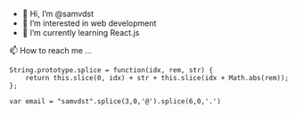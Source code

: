 - 👋 Hi, I’m @samvdst
- 👀 I’m interested in web development
- 🌱 I’m currently learning React.js

📫 How to reach me ...

```
String.prototype.splice = function(idx, rem, str) {
    return this.slice(0, idx) + str + this.slice(idx + Math.abs(rem));
};

var email = "samvdst".splice(3,0,'@').splice(6,0,'.')
```

